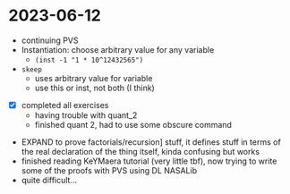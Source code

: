 # 2023-06-12

- continuing PVS
- Instantiation: choose arbitrary value for any variable
  - `(inst -1 "1 * 10^12432565")`
- `skeep`
  - uses arbitrary value for variable
  - use this or inst, not both (I think)
- [x] completed all exercises
  - having trouble with quant_2
  - finished quant 2, had to use some obscure command
- EXPAND to prove factorials/recursion] stuff, it defines stuff in terms of the
real declaration of the thing itself, kinda confusing but works
- finished reading KeYMaera tutorial (very little tbf), now trying to write some
of the proofs with PVS using DL NASALib
- quite difficult...
